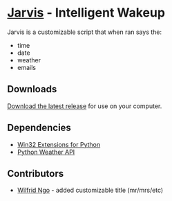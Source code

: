 [Jarvis](http://github.com/adammansfield/jarvis) - Intelligent Wakeup
=====================================================================

Jarvis is a customizable script that when ran says the:

* time
* date
* weather
* emails

Downloads
---------
[Download the latest release](http://adammansfield.org/projects/jarvis) for use on your computer.

Dependencies
------------
* [Win32 Extensions for Python](http://sourceforge.net/projects/pywin32/files/pywin32/)
* [Python Weather API](http://code.google.com/p/python-weather-api/downloads/detail?name=pywapi-0.2.2.tar.gz&can=2&q=)

Contributors
------------
* [Wilfrid Ngo](https://github.com/wilfridngo) - added customizable title (mr/mrs/etc)

